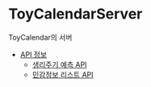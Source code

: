 # ToyCalendarServer
ToyCalendar의 서버

- [API 정보](https://github.com/ToyCalendar/ToyCalendar_Server/wiki/API-%EC%8B%9C%EB%82%98%EB%A6%AC%EC%98%A4)
    - [생리주기 예측 API](https://github.com/ToyCalendar/ToyCalendar_Server/wiki/%EC%83%9D%EB%A6%AC%EC%A3%BC%EA%B8%B0-%EC%98%88%EC%B8%A1)
    - [민감정보 리스트 API](https://github.com/ToyCalendar/ToyCalendar_Server/wiki/%EB%AF%BC%EA%B0%90%EC%A0%95%EB%B3%B4)
